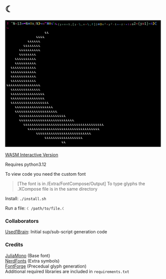 # ☾  
![☾ Logo Code Golf](./Extra/Assets/golf1.png)

[WASM Interactive Version](https://ganer.xyz/moon/)

Requires python3.12

To view code you need the custom font
> [The font is in /Extra/FontCompose/Output]
To type glyphs the .XCompose file is in the same directory
  
Install: `./install.sh`  
  
Run a file: `☾ /path/to/file.☾`  

### Collaborators
[Used1Brain](https://github.com/Used1Brain/): Initial sup/sub-script generation code
### Credits
[JuliaMono](https://juliamono.netlify.app/) (Base font)  
[NerdFonts](https://www.nerdfonts.com/) (Extra symbols)  
[FontForge](https://fontforge.org/en-US/) (Precedual glyph generation)  
Additional required libraries are included in `requirements.txt`
